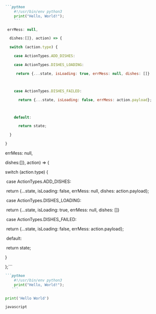 ~~~markdown
```python
    #!/usr/bin/env python3
    print("Hello, World!");
    ```
~~~



```javascript
 errMess: null,

  dishes:[]}, action) => {

  switch (action.type) {

​    case ActionTypes.ADD_DISHES:

    case ActionTypes.DISHES_LOADING:

     return {...state, isLoading: true, errMess: null, dishes: []}



    case ActionTypes.DISHES_FAILED:

      return {...state, isLoading: false, errMess: action.payload};



    default:

      return state;

  }

}
```



  errMess: null,

  dishes:[]}, action) => {

  switch (action.type) {

​    case ActionTypes.ADD_DISHES:

​      return {...state, isLoading: false, errMess: null, dishes: action.payload};



​    case ActionTypes.DISHES_LOADING:

​      return {...state, isLoading: true, errMess: null, dishes: []}



​    case ActionTypes.DISHES_FAILED:

​      return {...state, isLoading: false, errMess: action.payload};



​    default:

​      return state;

  }

};```

~~~markdown
```python
    #!/usr/bin/env python3
    print("Hello, World!");
   ```
~~~

```python
print('Hello World')
```

`javascript`


